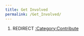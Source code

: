 ```yaml
---
title: Get Involved
permalink: /Get_Involved/
---
```


1.  REDIRECT [:Category:Contribute](/:Category:Contribute "wikilink")
